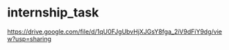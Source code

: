 # internship_task
https://drive.google.com/file/d/1qU0FJgUbvHjXJGsY8fga_2iV9dFiY9dg/view?usp=sharing
